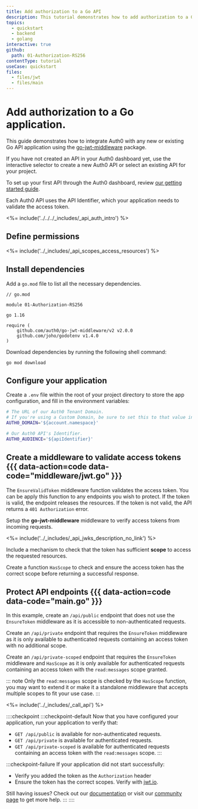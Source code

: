 ```yaml
---
title: Add authorization to a Go API
description: This tutorial demonstrates how to add authorization to a Go API.
topics:
  - quickstart
  - backend
  - golang
interactive: true
github:
  path: 01-Authorization-RS256
contentType: tutorial
useCase: quickstart
files:
  - files/jwt
  - files/main
---
```


<!-- markdownlint-disable MD041 MD025 -->

# Add authorization to a Go application.
This guide demonstrates how to integrate Auth0 with any new or existing Go API application using the [go-jwt-middleware](https://github.com/auth0/go-jwt-middleware) package.

If you have not created an API in your Auth0 dashboard yet, use the interactive selector to create a new Auth0 API or select an existing API for your project.

To set up your first API through the Auth0 dashboard, review [our getting started guide](get-started/auth0-overview/set-up-apis).

Each Auth0 API uses the API Identifier, which your application needs to validate the access token.

<%= include('../../../_includes/_api_auth_intro') %>

## Define permissions
<%= include('../_includes/_api_scopes_access_resources') %>

## Install dependencies

Add a `go.mod` file to list all the necessary dependencies.

```text
// go.mod

module 01-Authorization-RS256

go 1.16

require (
	github.com/auth0/go-jwt-middleware/v2 v2.0.0
	github.com/joho/godotenv v1.4.0
)
```

Download dependencies by running the following shell command:

```shell
go mod download
```

## Configure your application

Create a `.env` file within the root of your project directory to store the app configuration, and fill in the
environment variables:

```sh
# The URL of our Auth0 Tenant Domain.
# If you're using a Custom Domain, be sure to set this to that value instead.
AUTH0_DOMAIN='${account.namespace}'

# Our Auth0 API's Identifier.
AUTH0_AUDIENCE='${apiIdentifier}'
```

## Create a middleware to validate access tokens {{{ data-action=code data-code="middleware/jwt.go" }}}

The `EnsureValidToken` middleware function validates the access token. You can be apply this function to any endpoints you wish to protect.
If the token is valid, the endpoint releases the resources. If the token is not valid, the API returns a `401 Authorization` error.

Setup the **go-jwt-middleware** middleware to verify access tokens from incoming requests.

<%= include('../_includes/_api_jwks_description_no_link') %>

Include a mechanism to check that the token has sufficient **scope** to access the requested resources.


Create a function `HasScope` to check and ensure the access token has the correct scope before returning a successful response.

## Protect API endpoints {{{ data-action=code data-code="main.go" }}}

In this example, create an `/api/public` endpoint that does not use the `EnsureToken` middleware as it is accessible to non-authenticated requests.

Create an `/api/private` endpoint that requires the `EnsureToken` middleware as it is only available to authenticated requests containing an access token with no additional scope.

Create an `/api/private-scoped` endpoint that requires the `EnsureToken` middleware and `HasScope` as it is only available for authenticated requests containing an access token with the `read:messages` scope granted.

::: note
Only the `read:messages` scope is checked by the `HasScope` function, you may want to extend it or make it a standalone middleware that accepts multiple scopes to fit your use case.
:::

<%= include('../_includes/_call_api') %>

::::checkpoint
:::checkpoint-default
Now that you have configured your application, run your application to verify that:
* `GET /api/public` is available for non-authenticated requests.
* `GET /api/private` is available for authenticated requests.
* `GET /api/private-scoped` is available for authenticated requests containing an access token with the `read:messages` scope.
:::

:::checkpoint-failure
If your application did not start successfully:
* Verify you added the token as the `Authorization` header
* Ensure the token has the correct scopes. Verify with [jwt.io](https://jwt.io/).

Still having issues? Check out our [documentation](https://auth0.com/docs) or visit our [community page](https://community.auth0.com) to get more help.
:::
::::
